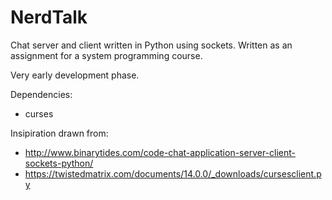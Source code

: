 NerdTalk
==============

Chat server and client written in Python using sockets.
Written as an assignment for a system programming course.

Very early development phase.

Dependencies:
- curses

Insipiration drawn from: 
* http://www.binarytides.com/code-chat-application-server-client-sockets-python/
* https://twistedmatrix.com/documents/14.0.0/_downloads/cursesclient.py

